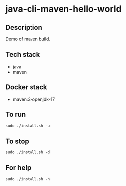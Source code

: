 # java-cli-maven-hello-world

## Description
Demo of maven build.

## Tech stack
- java
- maven

## Docker stack
- maven:3-openjdk-17

## To run
`sudo ./install.sh -u`

## To stop
`sudo ./install.sh -d`

## For help
`sudo ./install.sh -h`
